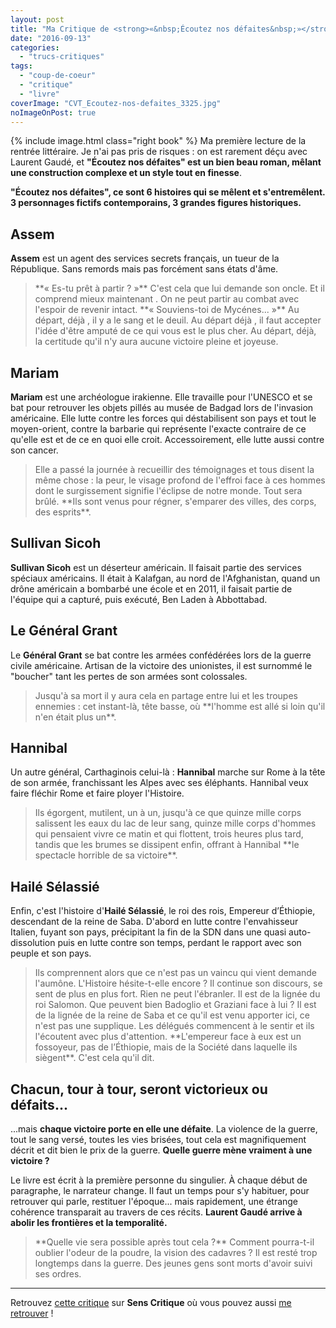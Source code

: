 ```yaml
---
layout: post
title: "Ma Critique de <strong>«&nbsp;Écoutez nos défaites&nbsp;»</strong> de <em>Laurent Gaudé</em>"
date: "2016-09-13"
categories: 
  - "trucs-critiques"
tags: 
  - "coup-de-coeur"
  - "critique"
  - "livre"
coverImage: "CVT_Ecoutez-nos-defaites_3325.jpg"
noImageOnPost: true
---
```


{% include image.html class="right book" %}
Ma première lecture de la rentrée littéraire. Je n'ai pas pris de risques : on est rarement déçu avec Laurent Gaudé, et **"Écoutez nos défaites" est un bien beau roman, mêlant une construction complexe et un style tout en finesse**.

**"Écoutez nos défaites", ce sont 6 histoires qui se mêlent et s'entremêlent. 3 personnages fictifs contemporains, 3 grandes figures historiques.**

## Assem

**Assem** est un agent des services secrets français, un tueur de la République. Sans remords mais pas forcément sans états d'âme.

<blockquote class="citation">
	**« Es-tu prêt à partir ? »** C'est cela que lui demande son oncle. Et il comprend mieux maintenant . On ne peut partir au combat avec l'espoir de revenir intact. **« Souviens-toi de Mycénes... »** Au départ, déjà , il y a le sang et le deuil. Au départ déjà , il faut accepter l'idée d'être amputé de ce qui vous est le plus cher. Au départ, déjà, la certitude qu'il n'y aura aucune victoire pleine et joyeuse.
</blockquote>

## Mariam

**Mariam** est une archéologue irakienne. Elle travaille pour l'UNESCO et se bat pour retrouver les objets pillés au musée de Badgad lors de l'invasion américaine. Elle lutte contre les forces qui déstabilisent son pays et tout le moyen-orient, contre la barbarie qui représente l'exacte contraire de ce qu'elle est et de ce en quoi elle croit. Accessoirement, elle lutte aussi contre son cancer.

<blockquote class="citation">
	Elle a passé la journée à recueillir des témoignages et tous disent la même chose : la peur, le visage profond de l'effroi face à ces hommes dont le surgissement signifie l'éclipse de notre monde. Tout sera brûlé. **Ils sont venus pour régner, s'emparer des villes, des corps, des esprits**.
</blockquote>

## Sullivan Sicoh

**Sullivan Sicoh** est un déserteur américain. Il faisait partie des services spéciaux américains. Il était à Kalafgan, au nord de l'Afghanistan, quand un drône américain a bombarbé une école et en 2011, il faisait partie de l'équipe qui a capturé, puis exécuté, Ben Laden à Abbottabad.

## Le Général Grant

Le **Général Grant** se bat contre les armées confédérées lors de la guerre civile américaine. Artisan de la victoire des unionistes, il est surnommé le "boucher" tant les pertes de son armées sont colossales.

<blockquote class="citation">
	Jusqu'à sa mort il y aura cela en partage entre lui et les troupes ennemies : cet instant-là, tête basse, où **l'homme est allé si loin qu'il n'en était plus un**.
</blockquote>

## Hannibal

Un autre général, Carthaginois celui-là : **Hannibal** marche sur Rome à la tête de son armée, franchissant les Alpes avec ses éléphants. Hannibal veux faire fléchir Rome et faire ployer l'Histoire.

<blockquote class="citation">
	Ils égorgent, mutilent, un à un, jusqu'à ce que quinze mille corps salissent les eaux du lac de leur sang, quinze mille corps d'hommes qui pensaient vivre ce matin et qui flottent, trois heures plus tard, tandis que les brumes se dissipent enfin, offrant à Hannibal **le spectacle horrible de sa victoire**.
</blockquote>

## Hailé Sélassié

Enfin, c'est l'histoire d'**Hailé Sélassié**, le roi des rois, Empereur d’Éthiopie, descendant de la reine de Saba. D'abord en lutte contre l'envahisseur Italien, fuyant son pays, précipitant la fin de la SDN dans une quasi auto-dissolution puis en lutte contre son temps, perdant le rapport avec son peuple et son pays.

<blockquote class="citation">
	Ils comprennent alors que ce n'est pas un vaincu qui vient demande l'aumône. L'Histoire hésite-t-elle encore ? Il continue son discours, se sent de plus en plus fort. Rien ne peut l'ébranler. Il est de la lignée du roi Salomon. Que peuvent bien Badoglio et Graziani face à lui ? Il est de la lignée de la reine de Saba et ce qu'il est venu apporter ici, ce n'est pas une supplique. Les délégués commencent à le sentir et ils l'écoutent avec plus d'attention. **L'empereur face à eux est un fossoyeur, pas de l’Éthiopie, mais de la Société dans laquelle ils siègent**. C'est cela qu'il dit.
</blockquote>

## Chacun, tour à tour, seront victorieux ou défaits...

...mais **chaque victoire porte en elle une défaite**. La violence de la guerre, tout le sang versé, toutes les vies brisées, tout cela est magnifiquement décrit et dit bien le prix de la guerre. **Quelle guerre mène vraiment à une victoire ?**

Le livre est écrit à la première personne du singulier. À chaque début de paragraphe, le narrateur change. Il faut un temps pour s'y habituer, pour retrouver qui parle, restituer l'époque... mais rapidement, une étrange cohérence transparait au travers de ces récits. **Laurent Gaudé arrive à abolir les frontières et la temporalité.**

<blockquote class="citation">
	**Quelle vie sera possible après tout cela ?** Comment pourra-t-il oublier l'odeur de la poudre, la vision des cadavres ? Il est resté trop longtemps dans la guerre. Des jeunes gens sont morts d'avoir suivi ses ordres.
</blockquote>

* * *

Retrouvez [cette critique](http://www.senscritique.com/livre/Ecoutez_nos_defaites/critique/104849358) sur **Sens Critique** où vous pouvez aussi [me retrouver](http://www.senscritique.com/Arnaud_Malon) !
